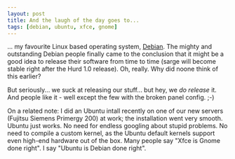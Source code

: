 ```yaml
---
layout: post
title: And the laugh of the day goes to...
tags: [debian, ubuntu, xfce, gnome]
---
```


... my favourite Linux based operating system, [Debian](http://www.debian.org). The mighty and outstanding Debian people finally came to the conclusion that it might be a good idea to release their software from time to time (sarge will become stable right after the Hurd 1.0 release). Oh, really. Why did noone think of this earlier?

But seriously... we suck at releasing our stuff... but hey, we *do release* it. And people like it - well except the few with the broken panel config. ;-)

On a related note: I did an Ubuntu intall recently on one of our new servers (Fujitsu Siemens Primergy 200) at work; the installation went very smooth. Ubuntu just works. No need for endless googling about stupid problems. No need to compile a custom kernel, as the Ubuntu default kernels support even high-end hardware out of the box. Many people say "Xfce is Gnome done right". I say "Ubuntu is Debian done right".

